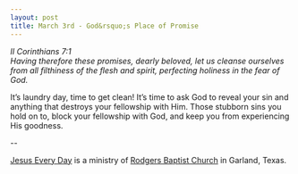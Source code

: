 ```yaml
---
layout: post
title: March 3rd - God&rsquo;s Place of Promise
---
```


_II Corinthians 7:1  
Having therefore these promises, dearly beloved, let us cleanse
ourselves from all filthiness of the flesh and spirit, perfecting
holiness in the fear of God._

It&rsquo;s laundry day, time to get clean! It&rsquo;s time to ask
God to reveal your sin and anything that destroys your fellowship
with Him. Those stubborn sins you hold on to, block your fellowship
with God, and keep you from experiencing His goodness.

 --

<a href=http://jesuseveryday.net>Jesus Every Day</a> is a ministry of <a href=http://rodgersbaptist.net>Rodgers Baptist Church</a> in Garland, Texas.
